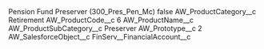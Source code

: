 <?xml version="1.0" encoding="UTF-8"?>
<CustomMetadata xmlns="http://soap.sforce.com/2006/04/metadata" xmlns:xsi="http://www.w3.org/2001/XMLSchema-instance" xmlns:xsd="http://www.w3.org/2001/XMLSchema">
    <label>Pension Fund Preserver (300_Pres_Pen_Mc)</label>
    <protected>false</protected>
    <values>
        <field>AW_ProductCategory__c</field>
        <value xsi:type="xsd:string">Retirement</value>
    </values>
    <values>
        <field>AW_ProductCode__c</field>
        <value xsi:type="xsd:string">6</value>
    </values>
    <values>
        <field>AW_ProductName__c</field>
        <value xsi:nil="true"/>
    </values>
    <values>
        <field>AW_ProductSubCategory__c</field>
        <value xsi:type="xsd:string">Preserver</value>
    </values>
    <values>
        <field>AW_Prototype__c</field>
        <value xsi:type="xsd:string">2</value>
    </values>
    <values>
        <field>AW_SalesforceObject__c</field>
        <value xsi:type="xsd:string">FinServ__FinancialAccount__c</value>
    </values>
</CustomMetadata>

